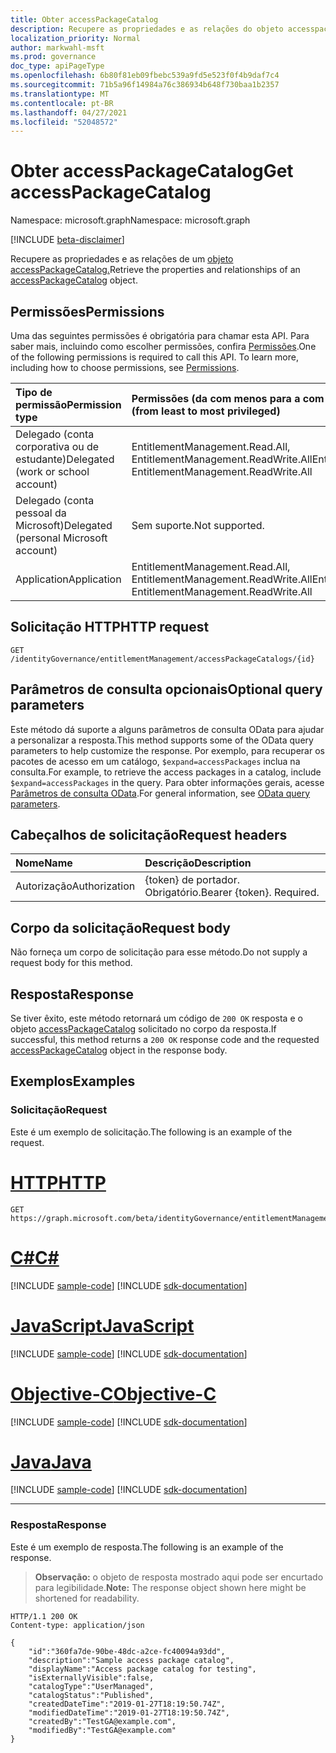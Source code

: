 ```yaml
---
title: Obter accessPackageCatalog
description: Recupere as propriedades e as relações do objeto accesspackagecatalog.
localization_priority: Normal
author: markwahl-msft
ms.prod: governance
doc_type: apiPageType
ms.openlocfilehash: 6b80f81eb09fbebc539a9fd5e523f0f4b9daf7c4
ms.sourcegitcommit: 71b5a96f14984a76c386934b648f730baa1b2357
ms.translationtype: MT
ms.contentlocale: pt-BR
ms.lasthandoff: 04/27/2021
ms.locfileid: "52048572"
---
```

# <a name="get-accesspackagecatalog"></a><span data-ttu-id="3cbc5-103">Obter accessPackageCatalog</span><span class="sxs-lookup"><span data-stu-id="3cbc5-103">Get accessPackageCatalog</span></span>

<span data-ttu-id="3cbc5-104">Namespace: microsoft.graph</span><span class="sxs-lookup"><span data-stu-id="3cbc5-104">Namespace: microsoft.graph</span></span>

[!INCLUDE [beta-disclaimer](../../includes/beta-disclaimer.md)]

<span data-ttu-id="3cbc5-105">Recupere as propriedades e as relações de um [objeto accessPackageCatalog.](../resources/accesspackagecatalog.md)</span><span class="sxs-lookup"><span data-stu-id="3cbc5-105">Retrieve the properties and relationships of an [accessPackageCatalog](../resources/accesspackagecatalog.md) object.</span></span>

## <a name="permissions"></a><span data-ttu-id="3cbc5-106">Permissões</span><span class="sxs-lookup"><span data-stu-id="3cbc5-106">Permissions</span></span>

<span data-ttu-id="3cbc5-p101">Uma das seguintes permissões é obrigatória para chamar esta API. Para saber mais, incluindo como escolher permissões, confira [Permissões](/graph/permissions-reference).</span><span class="sxs-lookup"><span data-stu-id="3cbc5-p101">One of the following permissions is required to call this API. To learn more, including how to choose permissions, see [Permissions](/graph/permissions-reference).</span></span>

| <span data-ttu-id="3cbc5-109">Tipo de permissão</span><span class="sxs-lookup"><span data-stu-id="3cbc5-109">Permission type</span></span>                        | <span data-ttu-id="3cbc5-110">Permissões (da com menos para a com mais privilégios)</span><span class="sxs-lookup"><span data-stu-id="3cbc5-110">Permissions (from least to most privileged)</span></span> |
|:---------------------------------------|:--------------------------------------------|
| <span data-ttu-id="3cbc5-111">Delegado (conta corporativa ou de estudante)</span><span class="sxs-lookup"><span data-stu-id="3cbc5-111">Delegated (work or school account)</span></span>     | <span data-ttu-id="3cbc5-112">EntitlementManagement.Read.All, EntitlementManagement.ReadWrite.All</span><span class="sxs-lookup"><span data-stu-id="3cbc5-112">EntitlementManagement.Read.All, EntitlementManagement.ReadWrite.All</span></span> |
| <span data-ttu-id="3cbc5-113">Delegado (conta pessoal da Microsoft)</span><span class="sxs-lookup"><span data-stu-id="3cbc5-113">Delegated (personal Microsoft account)</span></span> | <span data-ttu-id="3cbc5-114">Sem suporte.</span><span class="sxs-lookup"><span data-stu-id="3cbc5-114">Not supported.</span></span> |
| <span data-ttu-id="3cbc5-115">Application</span><span class="sxs-lookup"><span data-stu-id="3cbc5-115">Application</span></span>                            | <span data-ttu-id="3cbc5-116">EntitlementManagement.Read.All, EntitlementManagement.ReadWrite.All</span><span class="sxs-lookup"><span data-stu-id="3cbc5-116">EntitlementManagement.Read.All, EntitlementManagement.ReadWrite.All</span></span> |

## <a name="http-request"></a><span data-ttu-id="3cbc5-117">Solicitação HTTP</span><span class="sxs-lookup"><span data-stu-id="3cbc5-117">HTTP request</span></span>

<!-- { "blockType": "ignored" } -->

```http
GET /identityGovernance/entitlementManagement/accessPackageCatalogs/{id}
```

## <a name="optional-query-parameters"></a><span data-ttu-id="3cbc5-118">Parâmetros de consulta opcionais</span><span class="sxs-lookup"><span data-stu-id="3cbc5-118">Optional query parameters</span></span>

<span data-ttu-id="3cbc5-119">Este método dá suporte a alguns parâmetros de consulta OData para ajudar a personalizar a resposta.</span><span class="sxs-lookup"><span data-stu-id="3cbc5-119">This method supports some of the OData query parameters to help customize the response.</span></span> <span data-ttu-id="3cbc5-120">Por exemplo, para recuperar os pacotes de acesso em um catálogo, `$expand=accessPackages` inclua na consulta.</span><span class="sxs-lookup"><span data-stu-id="3cbc5-120">For example, to retrieve the access packages in a catalog, include `$expand=accessPackages` in the query.</span></span> <span data-ttu-id="3cbc5-121">Para obter informações gerais, acesse [Parâmetros de consulta OData](/graph/query-parameters).</span><span class="sxs-lookup"><span data-stu-id="3cbc5-121">For general information, see [OData query parameters](/graph/query-parameters).</span></span>

## <a name="request-headers"></a><span data-ttu-id="3cbc5-122">Cabeçalhos de solicitação</span><span class="sxs-lookup"><span data-stu-id="3cbc5-122">Request headers</span></span>

| <span data-ttu-id="3cbc5-123">Nome</span><span class="sxs-lookup"><span data-stu-id="3cbc5-123">Name</span></span>      |<span data-ttu-id="3cbc5-124">Descrição</span><span class="sxs-lookup"><span data-stu-id="3cbc5-124">Description</span></span>|
|:----------|:----------|
| <span data-ttu-id="3cbc5-125">Autorização</span><span class="sxs-lookup"><span data-stu-id="3cbc5-125">Authorization</span></span> | <span data-ttu-id="3cbc5-p103">\{token\} de portador. Obrigatório.</span><span class="sxs-lookup"><span data-stu-id="3cbc5-p103">Bearer \{token\}. Required.</span></span> |

## <a name="request-body"></a><span data-ttu-id="3cbc5-128">Corpo da solicitação</span><span class="sxs-lookup"><span data-stu-id="3cbc5-128">Request body</span></span>

<span data-ttu-id="3cbc5-129">Não forneça um corpo de solicitação para esse método.</span><span class="sxs-lookup"><span data-stu-id="3cbc5-129">Do not supply a request body for this method.</span></span>

## <a name="response"></a><span data-ttu-id="3cbc5-130">Resposta</span><span class="sxs-lookup"><span data-stu-id="3cbc5-130">Response</span></span>

<span data-ttu-id="3cbc5-131">Se tiver êxito, este método retornará um código de `200 OK` resposta e o objeto [accessPackageCatalog](../resources/accesspackagecatalog.md) solicitado no corpo da resposta.</span><span class="sxs-lookup"><span data-stu-id="3cbc5-131">If successful, this method returns a `200 OK` response code and the requested [accessPackageCatalog](../resources/accesspackagecatalog.md) object in the response body.</span></span>

## <a name="examples"></a><span data-ttu-id="3cbc5-132">Exemplos</span><span class="sxs-lookup"><span data-stu-id="3cbc5-132">Examples</span></span>

### <a name="request"></a><span data-ttu-id="3cbc5-133">Solicitação</span><span class="sxs-lookup"><span data-stu-id="3cbc5-133">Request</span></span>

<span data-ttu-id="3cbc5-134">Este é um exemplo de solicitação.</span><span class="sxs-lookup"><span data-stu-id="3cbc5-134">The following is an example of the request.</span></span>

# <a name="http"></a>[<span data-ttu-id="3cbc5-135">HTTP</span><span class="sxs-lookup"><span data-stu-id="3cbc5-135">HTTP</span></span>](#tab/http)
<!-- {
  "blockType": "request",
  "name": "get_accesspackagecatalog"
}-->

```msgraph-interactive
GET https://graph.microsoft.com/beta/identityGovernance/entitlementManagement/accessPackageCatalogs/{id}
```
# <a name="c"></a>[<span data-ttu-id="3cbc5-136">C#</span><span class="sxs-lookup"><span data-stu-id="3cbc5-136">C#</span></span>](#tab/csharp)
[!INCLUDE [sample-code](../includes/snippets/csharp/get-accesspackagecatalog-csharp-snippets.md)]
[!INCLUDE [sdk-documentation](../includes/snippets/snippets-sdk-documentation-link.md)]

# <a name="javascript"></a>[<span data-ttu-id="3cbc5-137">JavaScript</span><span class="sxs-lookup"><span data-stu-id="3cbc5-137">JavaScript</span></span>](#tab/javascript)
[!INCLUDE [sample-code](../includes/snippets/javascript/get-accesspackagecatalog-javascript-snippets.md)]
[!INCLUDE [sdk-documentation](../includes/snippets/snippets-sdk-documentation-link.md)]

# <a name="objective-c"></a>[<span data-ttu-id="3cbc5-138">Objective-C</span><span class="sxs-lookup"><span data-stu-id="3cbc5-138">Objective-C</span></span>](#tab/objc)
[!INCLUDE [sample-code](../includes/snippets/objc/get-accesspackagecatalog-objc-snippets.md)]
[!INCLUDE [sdk-documentation](../includes/snippets/snippets-sdk-documentation-link.md)]

# <a name="java"></a>[<span data-ttu-id="3cbc5-139">Java</span><span class="sxs-lookup"><span data-stu-id="3cbc5-139">Java</span></span>](#tab/java)
[!INCLUDE [sample-code](../includes/snippets/java/get-accesspackagecatalog-java-snippets.md)]
[!INCLUDE [sdk-documentation](../includes/snippets/snippets-sdk-documentation-link.md)]

---


### <a name="response"></a><span data-ttu-id="3cbc5-140">Resposta</span><span class="sxs-lookup"><span data-stu-id="3cbc5-140">Response</span></span>

<span data-ttu-id="3cbc5-141">Este é um exemplo de resposta.</span><span class="sxs-lookup"><span data-stu-id="3cbc5-141">The following is an example of the response.</span></span>

> <span data-ttu-id="3cbc5-142">**Observação:** o objeto de resposta mostrado aqui pode ser encurtado para legibilidade.</span><span class="sxs-lookup"><span data-stu-id="3cbc5-142">**Note:** The response object shown here might be shortened for readability.</span></span>

<!-- {
  "blockType": "response",
  "truncated": true,
  "@odata.type": "microsoft.graph.accessPackageCatalog"
} -->

```http
HTTP/1.1 200 OK
Content-type: application/json

{
    "id":"360fa7de-90be-48dc-a2ce-fc40094a93dd",
    "description":"Sample access package catalog",
    "displayName":"Access package catalog for testing",
    "isExternallyVisible":false,
    "catalogType":"UserManaged",
    "catalogStatus":"Published",
    "createdDateTime":"2019-01-27T18:19:50.74Z",
    "modifiedDateTime":"2019-01-27T18:19:50.74Z",
    "createdBy":"TestGA@example.com",
    "modifiedBy":"TestGA@example.com"
}
```

<!-- uuid: 16cd6b66-4b1a-43a1-adaf-3a886856ed98
2019-02-04 14:57:30 UTC -->
<!-- {
  "type": "#page.annotation",
  "description": "Get accessPackageCatalog",
  "keywords": "",
  "section": "documentation",
  "tocPath": ""
}-->



